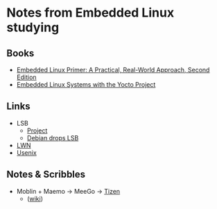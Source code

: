 
Notes from Embedded Linux studying
==

## Books
- [Embedded Linux Primer: A Practical, Real-World Approach, Second Edition](https://learning.oreilly.com/library/view/embedded-linux-primer/9780137061129)
- [Embedded Linux Systems with the Yocto Project](https://learning.oreilly.com/library/view/embedded-linux-systems/9780133443301/)

## Links

- LSB
  - [Project](http://www.linuxfoundation.org/collaborate/workgroups/lsb)
  - [Debian drops LSB](https://lwn.net/Articles/658809/)
- [LWN](https://lwn.net/)
- [Usenix](https://www.usenix.org/)


## Notes & Scribbles

- Moblin + Maemo -> MeeGo  -> [Tizen](https://www.tizen.org/)
  - ([wiki](https://en.wikipedia.org/wiki/Tizen))

